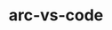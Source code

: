---
title: arc-vs-code
summary: Bringing Swate and ARCitect to <b>Visual Studio Code</b> and the <b>PLANTdataHUB</b>.
icon: tabler:brand-vscode
href: https://nfdi4plants.github.io/nfdi4plants.knowledgebase/guides/vs-code-extension/
---